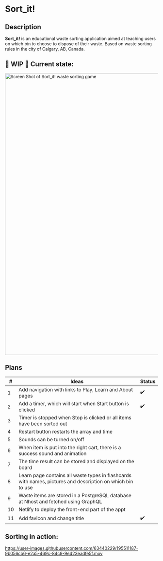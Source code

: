 # Sort_it!


## Description

<strong>Sort_it!</strong> is an educational waste sorting application aimed at teaching users on which bin to choose to dispose of their waste. Based on waste sorting rules in the city of Calgary, AB, Canada.

## 🚧 WIP 🚧 Current state: 

<img width="926" alt="Screen Shot of Sort_it! waste sorting game" src="https://user-images.githubusercontent.com/63440229/195507808-5fb6dd90-264f-4181-ac76-e005ccafce2f.png">

## Plans

| #   | Ideas                       | Status |
| --- | -------------------------- | -- |
|  1  | Add navigation with links to Play, Learn and About pages |:heavy_check_mark:|
| 2  | Add a timer, which will start when Start button is clicked | :heavy_check_mark:|
| 3  | Timer is stopped when Stop is clicked or all items have been sorted out|             |
| 4  | Restart button restarts the array and time  |             |
| 5   | Sounds can be turned on/off |             |
| 6   | When item is put into the right cart, there is a success sound and animation |             |
| 7   | The time result can be stored and displayed on the board |             |
| 8   | Learn page contains all waste types in flashcards with names, pictures and description on which bin to use |             |
| 9   | Waste items are stored in a PostgreSQL database at Nhost and fetched using GraphQL |             |
| 10  | Netlify to deploy the front-end part of the appt |             |
| 11  | Add favicon and change title | :heavy_check_mark:|

## Sorting in action:

https://user-images.githubusercontent.com/63440229/195511187-9b056cb6-e2a5-469c-84c9-9e423eadfe5f.mov


